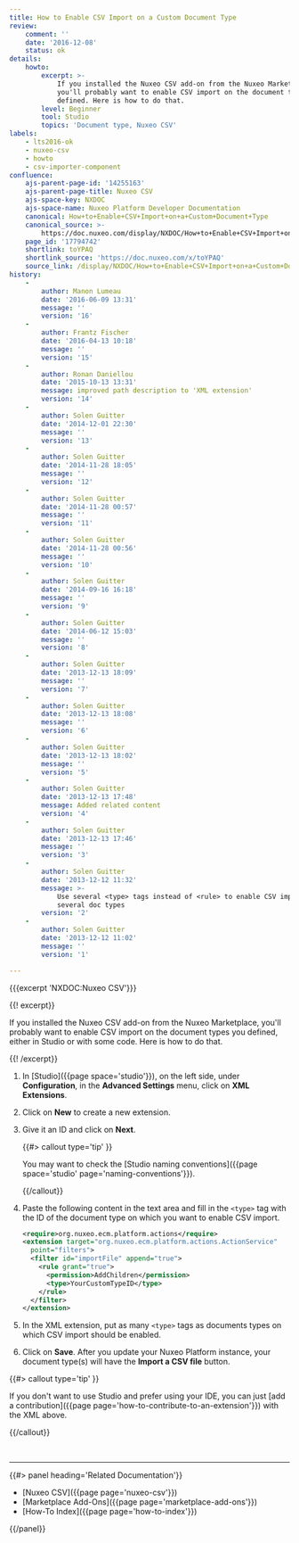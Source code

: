 ```yaml
---
title: How to Enable CSV Import on a Custom Document Type
review:
    comment: ''
    date: '2016-12-08'
    status: ok
details:
    howto:
        excerpt: >-
            If you installed the Nuxeo CSV add-on from the Nuxeo Marketplace,
            you'll probably want to enable CSV import on the document types you
            defined. Here is how to do that.
        level: Beginner
        tool: Studio
        topics: 'Document type, Nuxeo CSV'
labels:
    - lts2016-ok
    - nuxeo-csv
    - howto
    - csv-importer-component
confluence:
    ajs-parent-page-id: '14255163'
    ajs-parent-page-title: Nuxeo CSV
    ajs-space-key: NXDOC
    ajs-space-name: Nuxeo Platform Developer Documentation
    canonical: How+to+Enable+CSV+Import+on+a+Custom+Document+Type
    canonical_source: >-
        https://doc.nuxeo.com/display/NXDOC/How+to+Enable+CSV+Import+on+a+Custom+Document+Type
    page_id: '17794742'
    shortlink: toYPAQ
    shortlink_source: 'https://doc.nuxeo.com/x/toYPAQ'
    source_link: /display/NXDOC/How+to+Enable+CSV+Import+on+a+Custom+Document+Type
history:
    -
        author: Manon Lumeau
        date: '2016-06-09 13:31'
        message: ''
        version: '16'
    -
        author: Frantz Fischer
        date: '2016-04-13 10:18'
        message: ''
        version: '15'
    -
        author: Ronan Daniellou
        date: '2015-10-13 13:31'
        message: improved path description to 'XML extension'
        version: '14'
    -
        author: Solen Guitter
        date: '2014-12-01 22:30'
        message: ''
        version: '13'
    -
        author: Solen Guitter
        date: '2014-11-28 18:05'
        message: ''
        version: '12'
    -
        author: Solen Guitter
        date: '2014-11-28 00:57'
        message: ''
        version: '11'
    -
        author: Solen Guitter
        date: '2014-11-28 00:56'
        message: ''
        version: '10'
    -
        author: Solen Guitter
        date: '2014-09-16 16:18'
        message: ''
        version: '9'
    -
        author: Solen Guitter
        date: '2014-06-12 15:03'
        message: ''
        version: '8'
    -
        author: Solen Guitter
        date: '2013-12-13 18:09'
        message: ''
        version: '7'
    -
        author: Solen Guitter
        date: '2013-12-13 18:08'
        message: ''
        version: '6'
    -
        author: Solen Guitter
        date: '2013-12-13 18:02'
        message: ''
        version: '5'
    -
        author: Solen Guitter
        date: '2013-12-13 17:48'
        message: Added related content
        version: '4'
    -
        author: Solen Guitter
        date: '2013-12-13 17:46'
        message: ''
        version: '3'
    -
        author: Solen Guitter
        date: '2013-12-12 11:32'
        message: >-
            Use several <type> tags instead of <rule> to enable CSV import on
            several doc types
        version: '2'
    -
        author: Solen Guitter
        date: '2013-12-12 11:02'
        message: ''
        version: '1'

---
```

{{{excerpt 'NXDOC:Nuxeo CSV'}}}

{{! excerpt}}

If you installed the Nuxeo CSV add-on from the Nuxeo Marketplace, you'll probably want to enable CSV import on the document types you defined, either in Studio or with some code. Here is how to do that.

{{! /excerpt}}

1.  In [Studio]({{page space='studio'}}), on the left side, under **Configuration**, in the **Advanced Settings** menu, click on **XML Extensions**.
2.  Click on **New** to create a new extension.
3.  Give it an ID and click on **Next**.

    {{#> callout type='tip' }}

    You may want to check the [Studio naming conventions]({{page space='studio' page='naming-conventions'}}).

    {{/callout}}
4.  Paste the following content in the text area and fill in the&nbsp;`<type>` tag with the ID of the document type on which you want to enable CSV import.

    ```xml
    <require>org.nuxeo.ecm.platform.actions</require>
    <extension target="org.nuxeo.ecm.platform.actions.ActionService"
      point="filters">
      <filter id="importFile" append="true">
        <rule grant="true">
          <permission>AddChildren</permission>
          <type>YourCustomTypeID</type>
        </rule>
      </filter>
    </extension>
    ```

5.  In the XML extension, put as many `<type>` tags as documents types on which CSV import should be enabled.
6.  Click on **Save**.
    After you update your Nuxeo Platform instance, your document type(s) will have the **Import a CSV file** button.

{{#> callout type='tip' }}

If you don't want to use Studio and prefer using your IDE, you can just [add a contribution]({{page page='how-to-contribute-to-an-extension'}}) with the XML above.

{{/callout}}

&nbsp;

* * *

<div class="row" data-equalizer data-equalize-on="medium"><div class="column medium-6">{{#> panel heading='Related Documentation'}}

- [Nuxeo CSV]({{page page='nuxeo-csv'}})
- [Marketplace Add-Ons]({{page page='marketplace-add-ons'}})
- [How-To Index]({{page page='how-to-index'}})

{{/panel}}</div><div class="column medium-6">

&nbsp;

</div></div>
